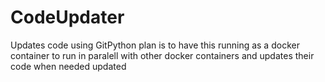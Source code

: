 # CodeUpdater
Updates code using GitPython
plan is to have this running as a docker container to run in paralell with other docker containers and updates their code when needed updated
